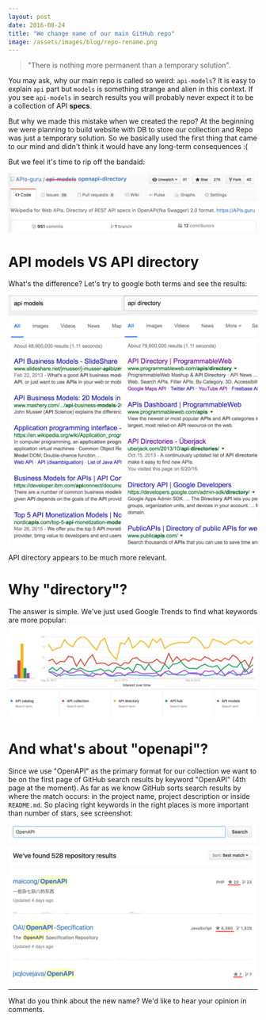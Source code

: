 ```yaml
---
layout: post
date: 2016-08-24
title: "We change name of our main GitHub repo"
image: /assets/images/blog/repo-rename.png
---
```


> "There is nothing more permanent than a temporary solution".

You may ask, why our main repo is called so weird: `api-models`?
It is easy to explain `api` part but `models` is something strange and alien in this context.
If you see `api-models` in search results you will probably never expect it to be a collection of API **specs**.

But why we made this mistake when we created the repo?
At the beginning we were planning to build website with DB to store our collection and Repo was just a temporary solution.
So we basically used the first thing that came to our mind and didn't think it would have any long-term consequences :(

But we feel it's time to rip off the bandaid:

![repo rename](/assets/images/blog/repo-rename.png)

<!--more-->

# API models VS API directory
What's the difference?
Let's try to google both terms and see the results:

![models vs directory](/assets/images/blog/repo-rename-google-models-vs-directory.png)

API directory appears to be much more relevant.

# Why "directory"?

The answer is simple. We've just used Google Trends to find what keywords are more popular:
![google trends](/assets/images/blog/repo-rename-google-trends.png)

# And what's about "openapi"?

Since we use "OpenAPI" as the primary format for our collection we want to be on the first page of GitHub search results by keyword "OpenAPI" (4th page at the moment).
As far as we know GitHub sorts search results by where the match occurs: in the project name, project description or inside `README.md`.
So placing right keywords in the right places is more important than number of stars, see screenshot:

![GitHub search](/assets/images/blog/github_search_openapi.png)

-----------------
What do you think about the new name? We'd like to hear your opinion in comments.
